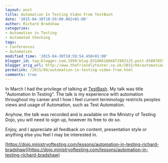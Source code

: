 ```yaml
---
layout: post
title: Automation In Testing Video From TestBash
date: '2015-04-30T10:59:00.002+01:00'
author: Richard Bradshaw
categories:
- Automation in Testing
- Automated Checking
tags:
- Conferences
- Automation
modified_time: '2015-04-30T10:59:54.450+01:00'
blogger_id: tag:blogger.com,1999:blog-8318661666872903125.post-8580785579249752787
blogger_orig_url: http://www.thefriendlytester.co.uk/2015/04/automation-in-testing-video-from.html
permalink: /2015/04/automation-in-testing-video-from.html
comments: true
---
```


In March I had the privilege of talking at [TestBash](http://www.ministryoftesting.com/training-events/testbash-2015/). My talk was title "Automation In Testing". The talk is my experience with automation throughout my career and I how I feel current terminology restricts peoples views and usage of Automation, such as Test Automation.  

Anyhow, the talk was recorded and is available on the Ministry of Testing Dojo, you will need to sign up, however its free to do so.  

Enjoy, and I appreciate all feedback on content, presentation style or anything else you feel I may be interested in.  

[https://dojo.ministryoftesting.com/lessons/automation-in-testing-richard-bradshaw](https://dojo.ministryoftesting.com/lessons/automation-in-testing-richard-bradshaw)